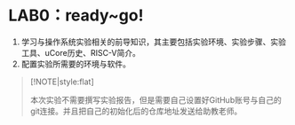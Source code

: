 # LAB0：ready~go!

1. 学习与操作系统实验相关的前导知识，其主要包括实验环境、实验步骤、实验工具、uCore历史、RISC-V简介。
2. 配置实验所需要的环境与软件。

> \[!NOTE\|style:flat\]
>
> 本次实验不需要撰写实验报告，但是需要自己设置好GitHub账号与自己的git连接。并且把自己的初始化后的仓库地址发送给助教老师。

